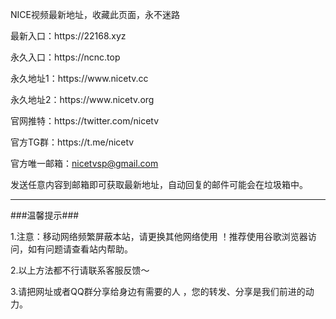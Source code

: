 <p>NICE视频最新地址，收藏此页面，永不迷路</p>
<p>最新入口：https://22168.xyz</p>
<p>永久入口：https://ncnc.top</p>
<p>永久地址1：https://www.nicetv.cc</p>
<p>永久地址2：https://www.nicetv.org</p>
<p>官网推特：https://twitter.com/nicetv</p>
<p>官方TG群：https://t.me/nicetv</p>
<p>官方唯一邮箱：<a href="mailto:nicetvsp@gmail.com">nicetvsp@gmail.com</a></p>
<p>发送任意内容到邮箱即可获取最新地址，自动回复的邮件可能会在垃圾箱中。</p>
<hr>
<p>###温馨提示###</p>
<p>1.注意：移动网络频繁屏蔽本站，请更换其他网络使用 ！推荐使用谷歌浏览器访问，如有问题请查看站内帮助。</p>
<p>2.以上方法都不行请联系客服反馈～</p>
<p>3.请把网址或者QQ群分享给身边有需要的人 ，您的转发、分享是我们前进的动力。
